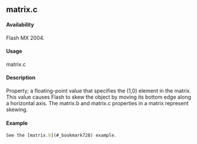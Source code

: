 ## matrix.c

#### Availability

Flash MX 2004.

#### Usage

matrix.c

#### Description

Property; a floating-point value that specifies the (1,0) element in the matrix. This value causes Flash to skew the object by moving its bottom edge along a horizontal axis.
The matrix.b and matrix.c properties in a matrix represent skewing.

#### Example

```javascript
See the [matrix.b](#_bookmark728) example.

```